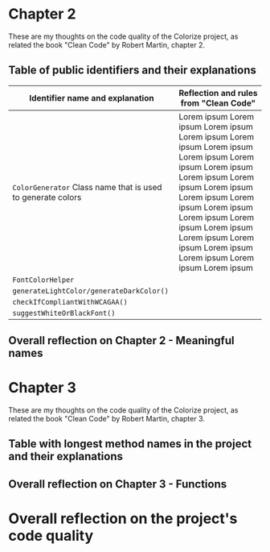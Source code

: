 # Chapter 2
These are my thoughts on the code quality of the Colorize project, as related the book "Clean Code" by Robert Martin, chapter 2.

## Table of public identifiers and their explanations

| Identifier name and explanation | Reflection and rules from "Clean Code" |
| --- | --- |
| `ColorGenerator` Class name that is used to generate colors | Lorem ipsum  Lorem ipsum Lorem ipsum Lorem ipsum Lorem ipsum Lorem ipsum Lorem ipsum Lorem ipsum Lorem ipsum Lorem ipsum Lorem ipsum Lorem ipsum Lorem ipsum Lorem ipsum Lorem ipsum Lorem ipsum Lorem ipsum Lorem ipsum Lorem ipsum Lorem ipsum Lorem ipsum Lorem ipsum Lorem ipsum Lorem ipsum |
| `FontColorHelper` |  |
| `generateLightColor/generateDarkColor()` |  |
| `checkIfCompliantWithWCAGAA()` |  |
| `suggestWhiteOrBlackFont()` | |

## Overall reflection on Chapter 2 - Meaningful names

# Chapter 3
These are my thoughts on the code quality of the Colorize project, as related the book "Clean Code" by Robert Martin, chapter 3. 

## Table with longest method names in the project and their explanations

## Overall reflection on Chapter 3 - Functions

# Overall reflection on the project's code quality